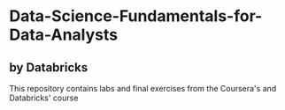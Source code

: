 # Data-Science-Fundamentals-for-Data-Analysts

## by Databricks

This repository contains labs and final exercises from the Coursera's and Databricks' course
